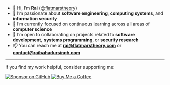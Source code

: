 - 👋 Hi, I’m **Rai** ([@flatmarstheory](https://github.com/flatmarstheory))  
- 👀 I’m passionate about **software engineering**, **computing systems**, and **information security**  
- 🌱 I’m currently focused on continuous learning across all areas of **computer science**  
- 🤝 I’m open to collaborating on projects related to **software development**, **systems programming**, or **security research**  
- 📫 You can reach me at **rai@flatmarstheory.com** or **contact@raibahadursingh.com**

---

If you find my work helpful, consider supporting me:

[![Sponsor on GitHub](https://img.shields.io/badge/Sponsor-GitHub-ff69b4?logo=github&style=for-the-badge)](https://github.com/sponsors/flatmarstheory)
[![Buy Me a Coffee](https://img.shields.io/badge/Buy%20Me%20a%20Coffee-ffdd00?logo=buy-me-a-coffee&logoColor=black&style=for-the-badge)](https://www.buymeacoffee.com/flatmarstheory)
